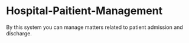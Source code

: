 # Hospital-Paitient-Management
By this system you can manage matters related to patient admission and discharge.
